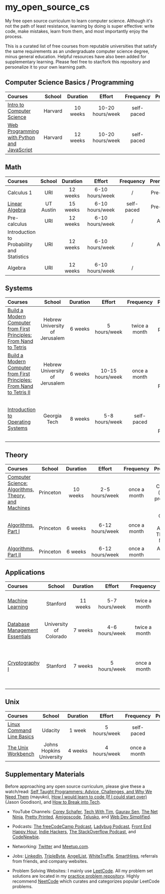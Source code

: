 # my_open_source_cs

My free open source curriculum to learn computer science. Although it's not the path of least resistance, learning by doing is super effective: write code, make mistakes, learn from them, and most importantly enjoy the process.

This is a curated list of free courses from reputable universities that satisfy the same requirements as an undergraduate computer science degree, minus general education. Helpful resources have also been added for supplementary learning. Please feel free to star/fork this repository and personalize it to your own learning path.

## Computer Science Basics / Programming

| Courses                                                                                                    | School  | Duration |      Effort      | Frequency  |       Prerequisites       | Status |
| :--------------------------------------------------------------------------------------------------------- | :-----: | :------: | :--------------: | :--------: | :-----------------------: | :----: |
| [Intro to Computer Science](https://www.edx.org/course/cs50s-introduction-computer-science-harvardx-cs50x) | Harvard | 10 weeks | 10-20 hours/week | self-paced |           none            |   ✔️   |
| [Web Programming with Python and JavaScript](https://cs50.harvard.edu/web/2020/)                           | Harvard | 12 weeks | 10-20 hours/week | self-paced | Intro to Computer Science |   ✔️   |

## Math

| Courses                                                                              |  School   | Duration |     Effort      | Frequency  | Prerequisites | Status |
| :----------------------------------------------------------------------------------- | :-------: | :------: | :-------------: | :--------: | :-----------: | :----: |
| Calculus 1                                                                           |    URI    | 12 weeks | 6-10 hours/week |     /      | Pre-calculus  |   ✔️   |
| [Linear Algebra](https://www.edx.org/course/linear-algebra-foundations-to-frontiers) | UT Austin | 15 weeks | 6-10 hours/week | self-paced | Pre-calculus  |
| Pre-calculus                                                                         |    URI    | 12 weeks | 6-10 hours/week |     /      |    Algebra    |   ✔️   |
| Introduction to Probability and Statistics                                           |    URI    | 12 weeks | 6-10 hours/week |     /      |    Algebra    |   ✔️   |
| Algebra                                                                              |    URI    | 12 weeks | 6-10 hours/week |     /      |     none      |   ✔️   |

## Systems

| Courses                                                                                                                                                                                              |             School             | Duration |      Effort      |   Frequency   |                             Prerequisites                             | Status |
| :--------------------------------------------------------------------------------------------------------------------------------------------------------------------------------------------------- | :----------------------------: | :------: | :--------------: | :-----------: | :-------------------------------------------------------------------: | :----: |
| [Build a Modern Computer from First Principles: From Nand to Tetris](https://click.linksynergy.com/deeplink?id=PtFMiHYfEVk&mid=40328&murl=https%3A%2F%2Fwww.coursera.org%2Flearn%2Fbuild-a-computer) | Hebrew University of Jerusalem | 6 weeks  |   5 hours/week   | twice a month |                      basic programming knowledge                      |   ✔️   |
| [Build a Modern Computer from First Principles: From Nand to Tetris II](https://click.linksynergy.com/deeplink?id=PtFMiHYfEVk&mid=40328&murl=https%3A%2F%2Fwww.coursera.org%2Flearn%2Fnand2tetris2)  | Hebrew University of Jerusalem | 6 weeks  | 10-15 hours/week | once a month  |  Build a Modern Computer from First Principles: From Nand to Tetris   |
| [Introduction to Operating Systems](https://imp.i115008.net/introduction-to-operating-systems)                                                                                                       |          Georgia Tech          | 8 weeks  |  5-8 hours/week  |  self-paced   | Build a Modern Computer from First Principles: From Nand to Tetris II |

## Theory

| Courses                                                                                                                                                                                           |  School   | Duration |     Effort      |  Frequency   |                   Prerequisites                    | Status |
| :------------------------------------------------------------------------------------------------------------------------------------------------------------------------------------------------ | :-------: | :------: | :-------------: | :----------: | :------------------------------------------------: | :----: |
| [Computer Science: Algorithms, Theory, and Machines](https://click.linksynergy.com/deeplink?id=PtFMiHYfEVk&mid=40328&murl=https%3A%2F%2Fwww.coursera.org%2Flearn%2Fcs-algorithms-theory-machines) | Princeton | 10 weeks | 2-5 hours/week  | once a month |        Calculus 1A (all), basic programming        |
| [Algorithms, Part I](https://click.linksynergy.com/deeplink?id=PtFMiHYfEVk&mid=40328&murl=https%3A%2F%2Fwww.coursera.org%2Flearn%2Falgorithms-part1)                                              | Princeton | 6 weeks  | 6-12 hours/week | once a month | Computer Science: Algorithms, Theory, and Machines |
| [Algorithms, Part II](https://click.linksynergy.com/deeplink?id=PtFMiHYfEVk&mid=40328&murl=https%3A%2F%2Fwww.coursera.org%2Flearn%2Falgorithms-part2)                                             | Princeton | 6 weeks  | 6-12 hours/week | once a month |                 Algorithms, Part I                 |

## Applications

| Courses                                                                                                                                            |         School         | Duration |     Effort     |   Frequency   |                                  Prerequisites                                   | Status |
| :------------------------------------------------------------------------------------------------------------------------------------------------- | :--------------------: | :------: | :------------: | :-----------: | :------------------------------------------------------------------------------: | :----: |
| [Machine Learning](https://click.linksynergy.com/deeplink?id=PtFMiHYfEVk&mid=40328&murl=https%3A%2F%2Fwww.coursera.org%2Flearn%2Fmachine-learning) |        Stanford        | 11 weeks | 5-7 hours/week | twice a month |                    Linear Algebra - Foundations to Frontiers                     |
| [Database Management Essentials](https://www.coursera.org/learn/database-management)                                                               | University of Colorado | 7 weeks  | 4-6 hours/week | twice a month |                         basic programming & CS knowledge                         |   ✔️   |
| [Cryptography I ](https://click.linksynergy.com/deeplink?id=PtFMiHYfEVk&mid=40328&murl=https%3A%2F%2Fwww.coursera.org%2Flearn%2Fcrypto)            |        Stanford        | 7 weeks  |  5 hours/week  | once a month  | Linear Algebra - Foundations to Frontiers & Introduction to Probability and Data |

## Unix

| Courses                                                                                                                                  |          School          | Duration |    Effort    |  Frequency   | Prerequisites | Status |
| :--------------------------------------------------------------------------------------------------------------------------------------- | :----------------------: | :------: | :----------: | :----------: | :-----------: | :----: |
| [Linux Command Line Basics](https://imp.i115008.net/linux-command-line-basics)                                                           |         Udacity          |  1 week  | 5 hours/week |  self-paced  |     none      |   ✔️   |
| [The Unix Workbench](https://click.linksynergy.com/deeplink?id=PtFMiHYfEVk&mid=40328&murl=https%3A%2F%2Fwww.coursera.org%2Flearn%2Funix) | Johns Hopkins University | 4 weeks  | 4 hours/week | once a month |     none      |   ✔️   |

## Supplementary Materials

Before approaching any open source curriculum, please give these a watch/read: [Self Taught Programmers: Advice, Challenges, and Why We Need Them](https://www.youtube.com/watch?v=j38_oXALe4U) (mayuko), [How I would learn to code (If I could start over)](https://www.youtube.com/watch?v=9s29LKfEFjQ) (Jason Goodison), and [How to Break into Tech](https://haseebq.com/how-to-break-into-tech-job-hunting-and-interviews/).

- YouTube Channels: [Corey Schafer](https://www.youtube.com/user/schafer5), [Tech With Tim](https://www.youtube.com/channel/UC4JX40jDee_tINbkjycV4Sg), [Gaurav Sen](https://www.youtube.com/channel/UCRPMAqdtSgd0Ipeef7iFsKw), [The Net Ninja](https://www.youtube.com/channel/UCW5YeuERMmlnqo4oq8vwUpg), [Pretty Printed](https://www.youtube.com/channel/UC-QDfvrRIDB6F0bIO4I4HkQ), [Amigoscode](https://www.youtube.com/c/amigoscode), [Telusko](https://www.youtube.com/channel/UC59K-uG2A5ogwIrHw4bmlEg), and [Web Dev Simplified](https://www.youtube.com/channel/UCFbNIlppjAuEX4znoulh0Cw).

- Podcasts: [The freeCodeCamp Podcast](https://open.spotify.com/show/7CpuEnbCLIXwI6LEcbBOYP?si=d31984a3c47a47be), [Ladybug Podcast](https://open.spotify.com/show/1KBO1tSnm0XRlEILmqt7Em?si=1c7dc805390a4d52), [Front End Happy Hour](https://open.spotify.com/show/0Giuw6eNbTzP9CDZODDrA2?si=7d80fe5b067b4179), [Indie Hackers](https://open.spotify.com/show/4ex8hmrHCPvPohKJb3wsuC?si=1ef45f88964846be), [The StackOverflow Podcast](https://open.spotify.com/show/0e5eoM6w7eW9Wu7wMA04Tr?si=c2abe8cf700a4739), and [CodeNewbie](https://www.codenewbie.org/podcast).

- Networking: [Twitter](https://twitter.com/) and [Meetup.com](https://www.meetup.com/).

- Jobs: [LinkedIn](https://www.linkedin.com/), [TripleByte](https://triplebyte.com/), [AngelList](https://angel.co/), [WhiteTruffle](https://www.whitetruffle.com/), [SmartHires](https://www.smarthires.io/), referrals from friends, and company websites.

- Problem Solving Websites: I mainly use [LeetCode](https://leetcode.com/). All my problem set solutions are located in my [practice problem repository](https://github.com/maxdemaio/leetcode). Highly recommend [NeetCode](https://neetcode.io/) which curates and categorizes popular LeetCode problems.
